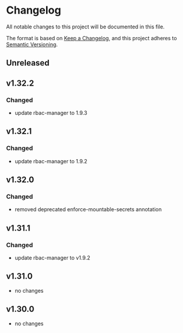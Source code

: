 # Changelog

All notable changes to this project will be documented in this file.

The format is based on [Keep a Changelog](https://keepachangelog.com/en/1.0.0/),
and this project adheres to [Semantic Versioning](https://semver.org/spec/v2.0.0.html).

## Unreleased

## v1.32.2

### Changed

- update rbac-manager to 1.9.3

## v1.32.1

### Changed

- update rbac-manager to 1.9.2

## v1.32.0

### Changed

- removed deprecated enforce-mountable-secrets annotation

## v1.31.1

### Changed

- update rbac-manager to v1.9.2

## v1.31.0

- no changes

## v1.30.0

- no changes
